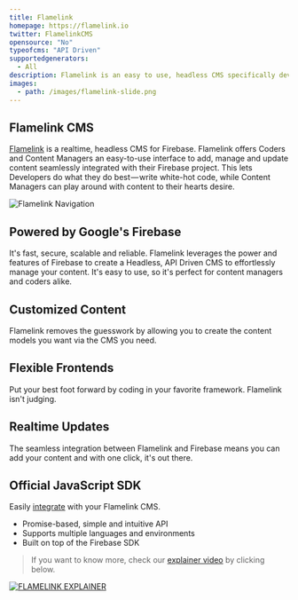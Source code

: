 ```yaml
---
title: Flamelink
homepage: https://flamelink.io
twitter: FlamelinkCMS
opensource: "No"
typeofcms: "API Driven"
supportedgenerators:
  - All
description: Flamelink is an easy to use, headless CMS specifically developed to add & manage content in Firebase
images:
  - path: /images/flamelink-slide.png
---
```


## Flamelink CMS

[Flamelink](https://flamelink.io) is a realtime, headless CMS for Firebase. Flamelink offers Coders and Content Managers an easy-to-use interface to add, manage and update content seamlessly integrated with their Firebase project. This lets Developers do what they do best — write white-hot code, while Content Managers can play around with content to their hearts desire.

<img src="/images/flamelink-navigation.png" title="Flamelink Navigation">

## Powered by Google's Firebase

It's fast, secure, scalable and reliable. Flamelink leverages the power and features of Firebase to create a Headless, API Driven CMS to effortlessly manage your content. It's easy to use, so it's perfect for content managers and coders alike.

## Customized Content

Flamelink removes the guesswork by allowing you to create the content models you want via the CMS you need.

## Flexible Frontends

Put your best foot forward by coding in your favorite framework. Flamelink isn't judging.

## Realtime Updates

The seamless integration between Flamelink and Firebase means you can add your content and with one click, it's out there.

## Official JavaScript SDK

Easily [integrate](https://flamelink.github.io/flamelink) with your Flamelink CMS.

- Promise-based, simple and intuitive API
- Supports multiple languages and environments
- Built on top of the Firebase SDK

> If you want to know more, check our [explainer video](https://youtu.be/8Cw5ktNADBQ) by clicking below.

[![FLAMELINK EXPLAINER](/images/flamelink-explainer.jpg)](https://youtu.be/8Cw5ktNADBQ)
